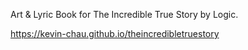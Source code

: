 Art & Lyric Book for The Incredible True Story by Logic.

https://kevin-chau.github.io/theincredibletruestory
